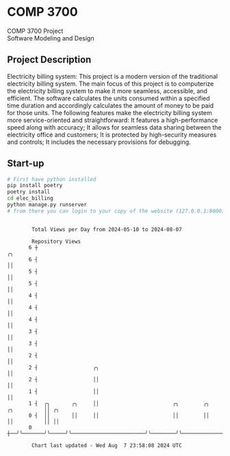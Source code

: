 # COMP 3700
COMP 3700 Project  
Software Modeling and Design
## Project Description
Electricity billing system: This project is a modern version of the traditional electricity billing system. The main focus of this project is to computerize the electricity billing system to make it more seamless, accessible, and efficient. The software calculates the units consumed within a specified time duration and accordingly calculates the amount of money to be paid for those units. The following features make the electricity billing system more service-oriented and straightforward: It features a high-performance speed along with accuracy; It allows for seamless data sharing between the electricity office and customers; It is protected by high-security measures and controls; It includes the necessary provisions for debugging.

## Start-up
```bash
# First have python installed
pip install poetry
poetry install
cd elec_billing
python manage.py runserver
# from there you can login to your copy of the website (127.0.0.1:8000), default creds are admin/admin
```

```

        Total Views per Day from 2024-05-10 to 2024-08-07

        Repository Views
       6 ┼                                                                                    ╭╮
       6 ┤                                                                                    ││
       5 ┤                                                                                    ││
       5 ┤                                                                                    ││
       4 ┤                                                                                    ││
       4 ┤                                                                                    ││
       4 ┤                                                                                    ││
       3 ┤                                                                                    ││
       3 ┤                                                                                    ││
       2 ┤                                                                                    ││
       2 ┤                  ╭╮                                                                ││
       2 ┤                  ││                                                                ││
       1 ┤                  ││                                                                ││
       1 ┤  ╭╮       ╭╮     ││                        ╭╮        ╭╮                ╭╮          ││ ╭╮
       0 ┤  ││       ││     ││                        ││        ││                ││          ││ ││
       0 ┼──╯╰───────╯╰─────╯╰────────────────────────╯╰────────╯╰────────────────╯╰──────────╯╰─╯╰

        Chart last updated - Wed Aug  7 23:58:08 2024 UTC
        
```

